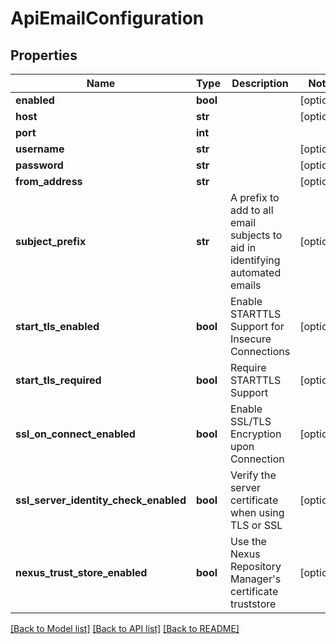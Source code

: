 # ApiEmailConfiguration

## Properties

| Name                                  | Type     | Description                                                                  | Notes      |
| ------------------------------------- | -------- | ---------------------------------------------------------------------------- | ---------- |
| **enabled**                           | **bool** |                                                                              | [optional] |
| **host**                              | **str**  |                                                                              | [optional] |
| **port**                              | **int**  |                                                                              |
| **username**                          | **str**  |                                                                              | [optional] |
| **password**                          | **str**  |                                                                              | [optional] |
| **from_address**                      | **str**  |                                                                              | [optional] |
| **subject_prefix**                    | **str**  | A prefix to add to all email subjects to aid in identifying automated emails | [optional] |
| **start_tls_enabled**                 | **bool** | Enable STARTTLS Support for Insecure Connections                             | [optional] |
| **start_tls_required**                | **bool** | Require STARTTLS Support                                                     | [optional] |
| **ssl_on_connect_enabled**            | **bool** | Enable SSL/TLS Encryption upon Connection                                    | [optional] |
| **ssl_server_identity_check_enabled** | **bool** | Verify the server certificate when using TLS or SSL                          | [optional] |
| **nexus_trust_store_enabled**         | **bool** | Use the Nexus Repository Manager&#x27;s certificate truststore               | [optional] |

[[Back to Model list]](../README.md#documentation-for-models) [[Back to API list]](../README.md#documentation-for-api-endpoints) [[Back to README]](../README.md)
